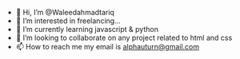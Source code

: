 - 👋 Hi, I’m @Waleedahmadtariq
- 👀 I’m interested in freelancing...
- 🌱 I’m currently learning javascript & python
- 💞️ I’m looking to collaborate on any project related to html and css
- 📫 How to reach me my email is alphauturn@gmail.com

<!---
Waleedahmadtariq/Waleedahmadtariq is a ✨ special ✨ repository because its `README.md` (this file) appears on your GitHub profile.
You can click the Preview link to take a look at your changes.
--->
